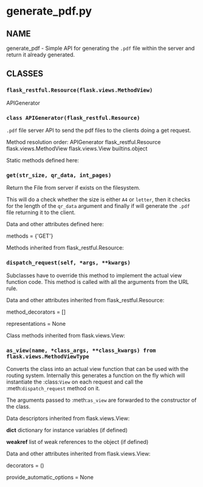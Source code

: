 # generate_pdf.py

## NAME
generate_pdf - Simple API for generating the `.pdf` file within the server and return it already generated.

## CLASSES

### `flask_restful.Resource(flask.views.MethodView)`
APIGenerator


### `class APIGenerator(flask_restful.Resource)`
`.pdf` file server API to send the pdf files to the clients doing a get request.

Method resolution order:
APIGenerator
flask_restful.Resource
flask.views.MethodView
flask.views.View
builtins.object

Static methods defined here:


### `get(str_size, qr_data, int_pages)`
Return the File from server if exists on the filesystem.

This will do a check whether the size is either `A4` or `letter`, then it checks
for the length of the `qr_data` argument and finally if will generate the `.pdf`
file returning it to the client.


Data and other attributes defined here:

methods = {'GET'}


Methods inherited from flask_restful.Resource:


### `dispatch_request(self, *args, **kwargs)`
Subclasses have to override this method to implement the
actual view function code.  This method is called with all
the arguments from the URL rule.


Data and other attributes inherited from flask_restful.Resource:

method_decorators = []

representations = None


Class methods inherited from flask.views.View:


### `as_view(name, *class_args, **class_kwargs) from flask.views.MethodViewType`
Converts the class into an actual view function that can be used
with the routing system.  Internally this generates a function on the
fly which will instantiate the :class:`View` on each request and call
the :meth:`dispatch_request` method on it.

The arguments passed to :meth:`as_view` are forwarded to the
constructor of the class.


Data descriptors inherited from flask.views.View:

__dict__
dictionary for instance variables (if defined)

__weakref__
list of weak references to the object (if defined)


Data and other attributes inherited from flask.views.View:

decorators = ()

provide_automatic_options = None
